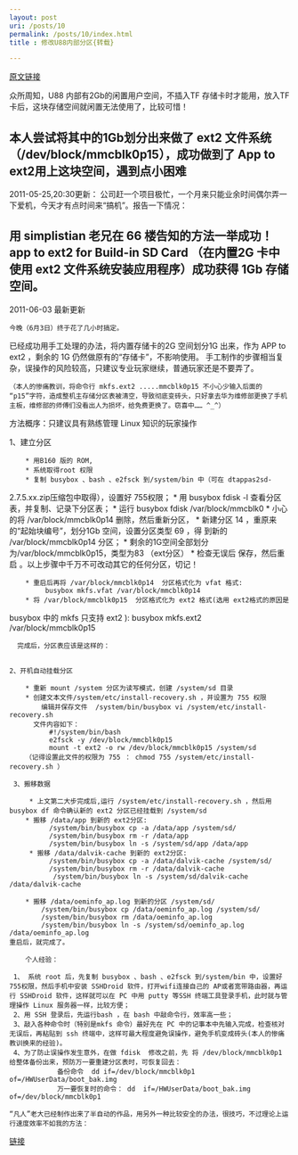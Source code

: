 ```yaml
---
layout: post
uri: /posts/10
permalink: /posts/10/index.html
title : 修改U88内部分区{转载}

---
```

[原文链接](http://bbs.hiapk.com/thread-1273024-1-1.html)

众所周知，U88 内部有2Gb的闲置用户空间，不插入TF 存储卡时才能用，放入TF卡后，这块存储空间就闲置无法使用了，比较可惜！
 
本人尝试将其中的1Gb划分出来做了 ext2 文件系统 （/dev/block/mmcblk0p15），成功做到了 App to ext2用上这块空间，遇到点小困难
 -----------------------------------
 2011-05-25,20:30更新：
 公司赶一个项目极忙，一个月来只能业余时间偶尔弄一下爱机，今天才有点时间来“搞机”。报告一下情况：
 
用 simplistian 老兄在 66 楼告知的方法一举成功！ app to ext2 for Build-in SD Card （在内置2G 卡中使用 ext2 文件系统安装应用程序）成功获得 1Gb 存储空间。
 -------------------------------------
 2011-06-03 最新更新
 
    今晚（6月3日）终于花了几小时搞定。
 已经成功用手工处理的办法，将内置存储卡的2G 空间划分1G 出来，作为 APP to ext2 ，剩余的 1G 仍然做原有的“存储卡”，不影响使用。
 手工制作的步骤相当复杂，误操作的风险较高，只建议专业玩家继续，普通玩家还是不要弄了。
 
    （本人的惨痛教训，将命令行 mkfs.ext2 .....mmcblk0p15 不小心少输入后面的 “p15”字符，造成整机主存储分区表被清空，导致彻底变砖头，只好拿去华为维修部更换了手机主板，维修部的师傅们没看出人为损坏，给免费更换了。窃喜中…… ^_^）
 
方法概序：只建议具有熟练管理 Linux 知识的玩家操作
 
  1、建立分区
 
        * 用B160 版的 ROM,
        * 系统取得root 权限
        * 复制 busybox 、bash 、e2fsck 到/system/bin 中（可在 dtappas2sd-
 2.7.5.xx.zip压缩包中取得），设置好 755权限；
        * 用 busybox fdisk -l 查看分区表，并复制、记录下分区表；
        * 运行 busybox fdisk /var/block/mmcblk0
        * 小心的将 /var/block/mmcblk0p14 删除，然后重新分区，
        * 新建分区 14 ，重原来的“起始块编号”，划分1Gb 空间，设置分区类型 69 ，得
 到新的 /var/block/mmcblk0p14 分区；
        * 剩余的1G空间全部划分为/var/block/mmcblk0p15，类型为83 （ext分区）
        * 检查无误后 保存，然后重启 。以上步骤中千万不可改动其它的任何分区，切记！
        
        * 重启后再将 /var/block/mmcblk0p14  分区格式化为 vfat 格式:
             busybox mkfs.vfat /var/block/mmcblk0p14
        * 将 /var/block/mmcblk0p15  分区格式化为 ext2 格式(选用 ext2格式的原因是
 busybox 中的 mkfs 只支持 ext2 ):
             busybox mkfs.ext2 /var/block/mmcblk0p15
 
      完成后，分区表应该是这样的：
 

    2、开机自动挂载分区
 
        * 重新 mount /system 分区为读写模式，创建 /system/sd 目录
        * 创建文本文件/system/etc/install-recovery.sh ，并设置为 755 权限
            编辑并保存文件  /system/bin/busybox vi /system/etc/install-recovery.sh
          文件内容如下：
              #!/system/bin/bash
              e2fsck -y /dev/block/mmcblk0p15
              mount -t ext2 -o rw /dev/block/mmcblk0p15 /system/sd
        （记得设置此文件的权限为 755 ： chmod 755 /system/etc/install-recovery.sh ）
 
     3、搬移数据
         
         * 上文第二大步完成后,运行 /system/etc/install-recovery.sh ，然后用 busybox df 命令确认新的 ext2 分区已经挂载到 /system/sd 
        * 搬移 /data/app 到新的 ext2分区:
              /system/bin/busybox cp -a /data/app /system/sd/
              /system/bin/busybox rm -r /data/app
              /system/bin/busybox ln -s /system/sd/app /data/app
         * 搬移 /data/dalvik-cache 到新的 ext2分区:
              /system/bin/busybox cp -a /data/dalvik-cache /system/sd/
              /system/bin/busybox rm -r /data/dalvik-cache
               /system/bin/busybox ln -s /system/sd/dalvik-cache /data/dalvik-cache
   
        * 搬移 /data/oeminfo_ap.log 到新的分区 /system/sd/
            /system/bin/busybox cp /data/oeminfo_ap.log /system/sd/
            /system/bin/busybox rm /data/oeminfo_ap.log
            /system/bin/busybox ln -s /system/sd/oeminfo_ap.log /data/oeminfo_ap.log
    重启后，就完成了。
 
        个人经验：
 
     1、 系统 root 后，先复制 busybox 、bash 、e2fsck 到/system/bin 中，设置好 755权限，然后手机中安装 SSHDroid 软件，打开wifi连接自己的 AP或者宽带路由器，再运行 SSHDroid 软件，这样就可以在 PC 中用 putty 等SSH 终端工具登录手机，此时就与管理操作 Linux 服务器一样，比较方便；
     2、用 SSH 登录后，先运行bash ，在 bash 中敲命令行，效率高一些；
     3、敲入各种命令时（特别是mkfs 命令）最好先在 PC 中的记事本中先输入完成，检查核对无误后，再粘贴到 ssh 终端中，这样可最大程度避免误操作，避免手机变成砖头(本人的惨痛教训换来的经验)。
     4、为了防止误操作发生意外，在做 fdisk  修改之前，先 将 /dev/block/mmcblk0p1 给整体备份出来，预防万一要重建分区表时，可恢复回去：
                备份命令  dd if=/dev/block/mmcblk0p1  of=/HWUserData/boot_bak.img
                万一要恢复时的命令： dd  if=/HWUserData/boot_bak.img of=/dev/block/mmcblk0p1
 
    “凡人”老大已经制作出来了半自动的作品，用另外一种比较安全的办法，很技巧，不过理论上运行速度效率不如我的方法：
             
   [链接](http://www.5irom.com/thread-461-1-1.html)

